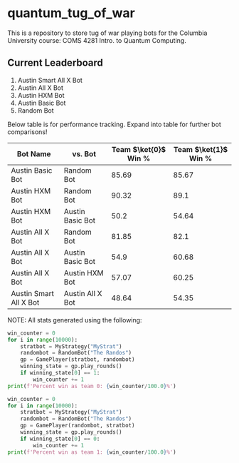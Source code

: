 # quantum_tug_of_war
This is a repository to store tug of war playing bots for the Columbia University course: COMS 4281 Intro. to Quantum Computing.
## Current Leaderboard
1. Austin Smart All X Bot
2. Austin All X Bot
3. Austin HXM Bot
4. Austin Basic Bot
5. Random Bot

Below table is for performance tracking.
Expand into table for further bot comparisons!

| Bot Name | vs. Bot | Team $\ket{0}$ Win % | Team $\ket{1}$ Win % |
| --- | --- | --- | --- |
| Austin Basic Bot | Random Bot | 85.69 | 85.67 |
| Austin HXM Bot | Random Bot | 90.32 | 89.1 |
| Austin HXM Bot | Austin Basic Bot | 50.2 | 54.64 |
| Austin All X Bot | Random Bot | 81.85 | 82.1 |
| Austin All X Bot | Austin Basic Bot | 54.9 | 60.68 |
| Austin All X Bot | Austin HXM Bot | 57.07 | 60.25 |
| Austin Smart All X Bot | Austin All X Bot | 48.64 | 54.35 |

NOTE: All stats generated using the following:
```python
win_counter = 0
for i in range(10000):
    stratbot = MyStrategy("MyStrat")
    randombot = RandomBot("The Randos")
    gp = GamePlayer(stratbot, randombot)
    winning_state = gp.play_rounds()
    if winning_state[0] == 1:
        win_counter += 1
print(f'Percent win as team 0: {win_counter/100.0}%')

win_counter = 0
for i in range(10000):
    stratbot = MyStrategy("MyStrat")
    randombot = RandomBot("The Randos")
    gp = GamePlayer(randombot, stratbot)
    winning_state = gp.play_rounds()
    if winning_state[0] == 0:
        win_counter += 1
print(f'Percent win as team 1: {win_counter/100.0}%')
```
